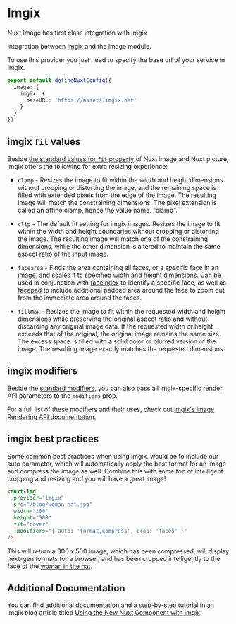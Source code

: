 # Imgix

Nuxt Image has first class integration with Imgix

Integration between [Imgix](https://docs.imgix.com/) and the image module.

To use this provider you just need to specify the base url of your service in Imgix.

```ts [nuxt.config.ts]
export default defineNuxtConfig({
  image: {
    imgix: {
      baseURL: 'https://assets.imgix.net'
    }
  }
})
```

## imgix `fit` values

Beside [the standard values for `fit` property](/components/nuxt-img#fit) of Nuxt image and Nuxt picture, imgix offers the following for extra resizing experience:

* `clamp` - Resizes the image to fit within the width and height dimensions without cropping or distorting the image, and the remaining space is filled with extended pixels from the edge of the image. The resulting image will match the constraining dimensions. The pixel extension is called an affine clamp, hence the value name, "clamp".

* `clip` - The default fit setting for imgix images. Resizes the image to fit within the width and height boundaries without cropping or distorting the image. The resulting image will match one of the constraining dimensions, while the other dimension is altered to maintain the same aspect ratio of the input image.

* `facearea` - Finds the area containing all faces, or a specific face in an image, and scales it to specified width and height dimensions. Can be used in conjunction with [faceindex](https://docs.imgix.com/apis/rendering/face-detection/faceindex) to identify a specific face, as well as [facepad](https://docs.imgix.com/apis/rendering/face-detection/facepad) to include additional padded area around the face to zoom out from the immediate area around the faces.

* `fillMax` - Resizes the image to fit within the requested width and height dimensions while preserving the original aspect ratio and without discarding any original image data. If the requested width or height exceeds that of the original, the original image remains the same size. The excess space is filled with a solid color or blurred version of the image. The resulting image exactly matches the requested dimensions.

## imgix modifiers

Beside the [standard modifiers](/components/nuxt-img#modifiers), you can also pass all imgix-specific render API parameters to the `modifiers` prop.

For a full list of these modifiers and their uses, check out [imgix's image Rendering API documentation](https://docs.imgix.com/apis/rendering).

## imgix best practices

Some common best practices when using imgix, would be to include our auto parameter, which will automatically apply the best format for an image and compress the image as well.  Combine this with some top of intelligent cropping and resizing and you will have a great image!

```html
<nuxt-img
  provider="imgix"
  src="/blog/woman-hat.jpg"
  width="300"
  height="500"
  fit="cover"
  :modifiers="{ auto: 'format,compress', crop: 'faces' }"
/>
```

This will return a 300 x 500 image, which has been compressed, will display next-gen formats for a browser, and has been cropped intelligently to the face of the [woman in the hat](https://assets.imgix.net/blog/woman-hat.jpg?w=300&h=500&fit=crop&crop=faces).

## Additional Documentation

You can find additional documentation and a step-by-step tutorial in an imgix blog article titled [Using the New Nuxt Component with imgix](https://blog.imgix.com/2021/09/14/nuxt-image-component).
